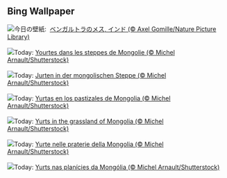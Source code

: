 ## Bing Wallpaper
![](https://www.bing.com/th?id=OHR.TigerDay_JA-JP0300467728_UHD.jpg&w=1000)今日の壁紙: &nbsp;[ベンガルトラのメス, インド (© Axel Gomille/Nature Picture Library)](https://www.bing.com/th?id=OHR.TigerDay_JA-JP0300467728_UHD.jpg)
<br><br/>
![](https://www.bing.com/th?id=OHR.MongoliaYurts_FR-FR7003855662_UHD.jpg&w=1000)Today: [Yourtes dans les steppes de Mongolie (© Michel Arnault/Shutterstock)](https://www.bing.com/th?id=OHR.MongoliaYurts_FR-FR7003855662_UHD.jpg)
<br><br/>
![](https://www.bing.com/th?id=OHR.MongoliaYurts_DE-DE5983216675_UHD.jpg&w=1000)Today: [Jurten in der mongolischen Steppe (© Michel Arnault/Shutterstock)](https://www.bing.com/th?id=OHR.MongoliaYurts_DE-DE5983216675_UHD.jpg)
<br><br/>
![](https://www.bing.com/th?id=OHR.MongoliaYurts_ES-ES3504301374_UHD.jpg&w=1000)Today: [Yurtas en los pastizales de Mongolia (© Michel Arnault/Shutterstock)](https://www.bing.com/th?id=OHR.MongoliaYurts_ES-ES3504301374_UHD.jpg)
<br><br/>
![](https://www.bing.com/th?id=OHR.MongoliaYurts_EN-GB9711987878_UHD.jpg&w=1000)Today: [Yurts in the grassland of Mongolia (© Michel Arnault/Shutterstock)](https://www.bing.com/th?id=OHR.MongoliaYurts_EN-GB9711987878_UHD.jpg)
<br><br/>
![](https://www.bing.com/th?id=OHR.MongoliaYurts_IT-IT8478321001_UHD.jpg&w=1000)Today: [Yurte nelle praterie della Mongolia (© Michel Arnault/Shutterstock)](https://www.bing.com/th?id=OHR.MongoliaYurts_IT-IT8478321001_UHD.jpg)
<br><br/>
![](https://www.bing.com/th?id=OHR.MongoliaYurts_PT-BR1789497655_UHD.jpg&w=1000)Today: [Yurts nas planícies da Mongólia (© Michel Arnault/Shutterstock)](https://www.bing.com/th?id=OHR.MongoliaYurts_PT-BR1789497655_UHD.jpg)
<br><br/>
